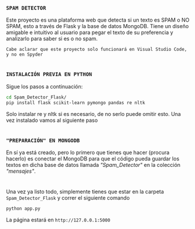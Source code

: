 ### `SPAM DETECTOR`
Este proyecto es una plataforma web que detecta si un texto es SPAM o NO SPAM, esto a través de Flask y la base de datos MongoDB. Tiene un diseño amigable e intuitivo al usuario para pegar el texto de
su preferencia y analizarlo para saber si es o no spam. 

`Cabe aclarar que este proyecto solo funcionará en Visual Studio Code, y no en Spyder`
#
### `INSTALACIÓN PREVIA EN PYTHON`
Sigue los pasos a continuación:
```bash
cd Spam_Detector_Flask/
pip install flask scikit-learn pymongo pandas re nltk
```
Solo instalar re y nltk si es necesario, de no serlo puede omitir esto. Una vez instalado vamos al siguiente paso
#
### `"PREPARACIÓN" EN MONGODB`
En sí ya está creado, pero lo primero que tienes que hacer (procura hacerlo) es conectar el MongoDB para que el código pueda guardar los textos en dicha base de datos llamada _"Spam_Detector"_
en la colección _"mensajes"_.
#
Una vez ya listo todo, simplemente tienes que estar en la carpeta `Spam_Detector_Flask` y correr el siguiente comando
```bash
python app.py
```
La página estará en `http://127.0.0.1:5000`

